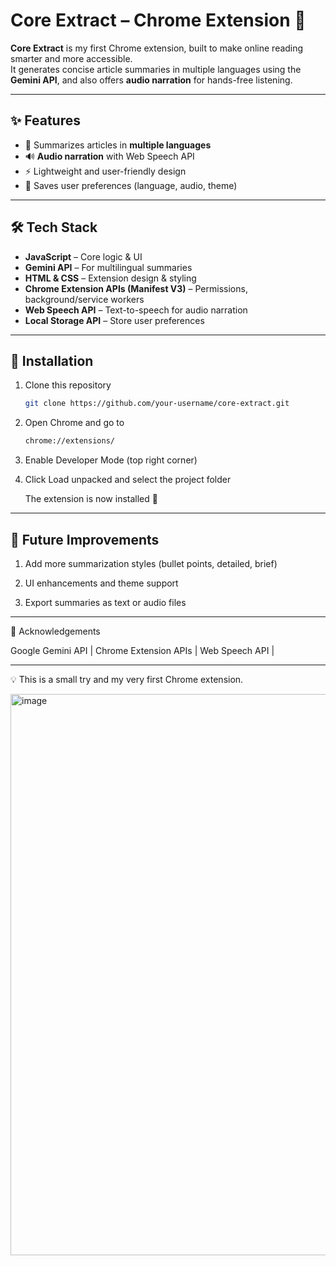 # Core Extract – Chrome Extension 🚀

**Core Extract** is my first Chrome extension, built to make online reading smarter and more accessible.  
It generates concise article summaries in multiple languages using the **Gemini API**, and also offers **audio narration** for hands-free listening.  

---

## ✨ Features
- 📖 Summarizes articles in **multiple languages**  
- 🔊 **Audio narration** with Web Speech API  
- ⚡ Lightweight and user-friendly design  
- 💾 Saves user preferences (language, audio, theme)  

---

## 🛠️ Tech Stack
- **JavaScript** – Core logic & UI  
- **Gemini API** – For multilingual summaries  
- **HTML & CSS** – Extension design & styling  
- **Chrome Extension APIs (Manifest V3)** – Permissions, background/service workers  
- **Web Speech API** – Text-to-speech for audio narration  
- **Local Storage API** – Store user preferences  

---

## 📌 Installation
1. Clone this repository  
   ```bash
   git clone https://github.com/your-username/core-extract.git
   ```
2. Open Chrome and go to
   ```bash
   chrome://extensions/
   ```
3. Enable Developer Mode (top right corner)

4. Click Load unpacked and select the project folder

   The extension is now installed 🎉

---

## 🚀 Future Improvements

1. Add more summarization styles (bullet points, detailed, brief)

2. UI enhancements and theme support

3. Export summaries as text or audio files

---

🙌 Acknowledgements

Google Gemini API |
Chrome Extension APIs |
Web Speech API |

---

💡 This is a small try and my very first Chrome extension.

<img width="1451" height="898" alt="image" src="https://github.com/user-attachments/assets/adb9c3b0-5100-41ee-b2df-4988c46af15a" />






